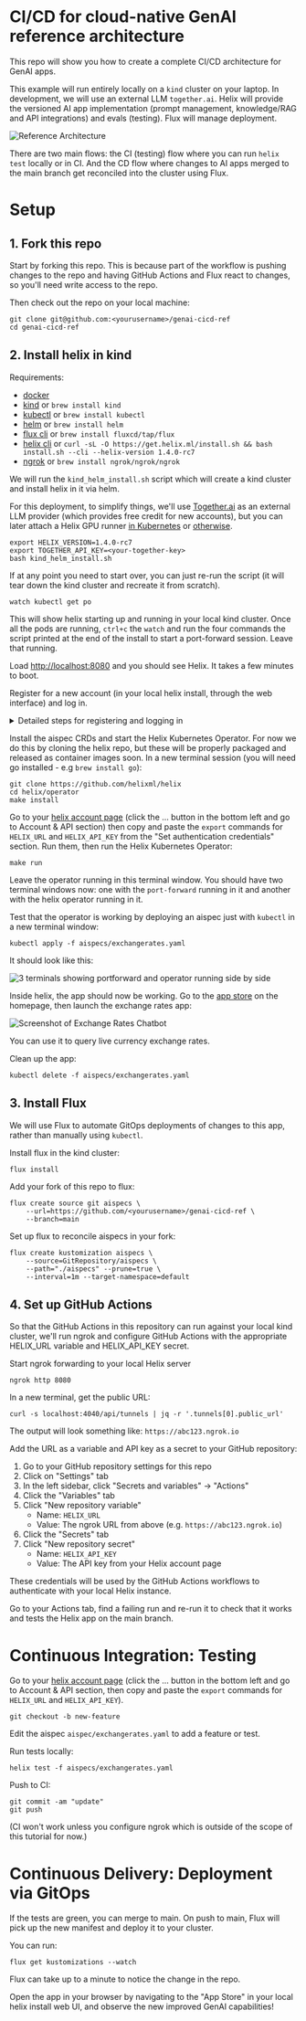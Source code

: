 # CI/CD for cloud-native GenAI reference architecture

This repo will show you how to create a complete CI/CD architecture for GenAI apps.

This example will run entirely locally on a `kind` cluster on your laptop.
In development, we will use an external LLM `together.ai`.
Helix will provide the versioned AI app implementation (prompt management, knowledge/RAG and API integrations) and evals (testing). Flux will manage deployment.

![Reference Architecture](images/ref.png)

There are two main flows: the CI (testing) flow where you can run `helix test` locally or in CI. And the CD flow where changes to AI apps merged to the main branch get reconciled into the cluster using Flux.

# Setup

## 1. Fork this repo

Start by forking this repo. This is because part of the workflow is pushing changes to the repo and having GitHub Actions and Flux react to changes, so you'll need write access to the repo.

Then check out the repo on your local machine:

```
git clone git@github.com:<yourusername>/genai-cicd-ref
cd genai-cicd-ref
```

## 2. Install helix in kind

Requirements:
* [docker](https://www.docker.com/)
* [kind](https://kind.sigs.k8s.io/docs/user/quick-start/#installation) or `brew install kind`
* [kubectl](https://kubernetes.io/docs/tasks/tools/) or `brew install kubectl`
* [helm](https://helm.sh/docs/intro/install/) or `brew install helm`
* [flux cli](https://fluxcd.io/flux/installation/) or `brew install fluxcd/tap/flux`
* [helix cli](https://docs.helix.ml/helix/private-deployment/controlplane/#just-install-the-cli) or `curl -sL -O https://get.helix.ml/install.sh && bash install.sh --cli --helix-version 1.4.0-rc7`
* [ngrok](https://ngrok.com/docs/getting-started/) or `brew install ngrok/ngrok/ngrok`

We will run the `kind_helm_install.sh` script which will create a kind cluster and install helix in it via helm.

For this deployment, to simplify things, we'll use [Together.ai](https://together.ai) as an external LLM provider (which provides free credit for new accounts), but you can later attach a Helix GPU runner [in Kubernetes](https://docs.helix.ml/helix/private-deployment/manual-install/kubernetes/#deploying-a-runner) or [otherwise](https://docs.helix.ml/helix/private-deployment/manual-install/).

```
export HELIX_VERSION=1.4.0-rc7
export TOGETHER_API_KEY=<your-together-key>
bash kind_helm_install.sh
```
If at any point you need to start over, you can just re-run the script (it will tear down the kind cluster and recreate it from scratch).

```
watch kubectl get po
```

This will show helix starting up and running in your local kind cluster.
Once all the pods are running, `ctrl+c` the `watch` and run the four commands the script printed at the end of the install to start a port-forward session. Leave that running.

Load [http://localhost:8080](http://localhost:8080) and you should see Helix. It takes a few minutes to boot.

Register for a new account (in your local helix install, through the web interface) and log in.

<details>
<summary>Detailed steps for registering and logging in</summary>

1. In a web browser go to: http://localhost:8080/
![helix_login_page_screenshot](images/helix_login_page_screenshot.png)
2. Register local user
   1. Bottom left pane - click on "Login/Register"

      ![helix_login_register_link_screenshot](images/helix_login_register_link_screenshot.png)

   2. Click on "Register" to begin the user registeration process

      ![user_registeration_link_screenshot](images/user_registeration_link_screenshot.png)

   3. Complete user registration

      ![complete_user_registeration_screenshot](images/complete_user_registeration_screenshot.png)

2. To access the app, log in to the local HelixML UI with your registered user credentials. Test out creating a chat session

   ![try_out_helix_ui_screenshot](images/try_out_helix_ui_screenshot.png)
</details>

Install the aispec CRDs and start the Helix Kubernetes Operator. For now we do this by cloning the helix repo, but these will be properly packaged and released as container images soon. In a new terminal session (you will need go installed - e.g `brew install go`):

```
git clone https://github.com/helixml/helix
cd helix/operator
make install
```

Go to your [helix account page](http://localhost:8080/account) (click the ... button in the bottom left and go to Account & API section) then copy and paste the `export` commands for `HELIX_URL` and `HELIX_API_KEY` from the "Set authentication credentials" section. Run them, then run the Helix Kubernetes Operator:

```
make run
```

Leave the operator running in this terminal window. You should have two terminal windows now: one with the `port-forward` running in it and another with the helix operator running in it.

Test that the operator is working by deploying an aispec just with `kubectl` in a new terminal window:
```
kubectl apply -f aispecs/exchangerates.yaml
```

It should look like this:

![3 terminals showing portforward and operator running side by side](images/3-terminals.png)

Inside helix, the app should now be working. Go to the [app store](http://localhost:8080/appstore) on the homepage, then launch the exchange rates app:

![Screenshot of Exchange Rates Chatbot](images/exchangerates.png)

You can use it to query live currency exchange rates.

Clean up the app:
```
kubectl delete -f aispecs/exchangerates.yaml
```

## 3. Install Flux

We will use Flux to automate GitOps deployments of changes to this app, rather than manually using `kubectl`.

Install flux in the kind cluster:
```
flux install
```

Add your fork of this repo to flux:

```
flux create source git aispecs \
    --url=https://github.com/<yourusername>/genai-cicd-ref \
    --branch=main
```

Set up flux to reconcile aispecs in your fork:
```
flux create kustomization aispecs \
    --source=GitRepository/aispecs \
    --path="./aispecs" --prune=true \
    --interval=1m --target-namespace=default
```

## 4. Set up GitHub Actions

So that the GitHub Actions in this repository can run against your local kind cluster, we'll run ngrok and configure GitHub Actions with the appropriate HELIX_URL variable and HELIX_API_KEY secret.

Start ngrok forwarding to your local Helix server
```
ngrok http 8080
```

In a new terminal, get the public URL:
```
curl -s localhost:4040/api/tunnels | jq -r '.tunnels[0].public_url'
```

The output will look something like: `https://abc123.ngrok.io`

Add the URL as a variable and API key as a secret to your GitHub repository:

1. Go to your GitHub repository settings for this repo
2. Click on "Settings" tab
3. In the left sidebar, click "Secrets and variables" -> "Actions"
4. Click the "Variables" tab
5. Click "New repository variable"
   - Name: `HELIX_URL`
   - Value: The ngrok URL from above (e.g. `https://abc123.ngrok.io`)
6. Click the "Secrets" tab
7. Click "New repository secret"
   - Name: `HELIX_API_KEY` 
   - Value: The API key from your Helix account page

These credentials will be used by the GitHub Actions workflows to authenticate with your local Helix instance.

Go to your Actions tab, find a failing run and re-run it to check that it works and tests the Helix app on the main branch.


# Continuous Integration: Testing

Go to your [helix account page](http://localhost:8080/account) (click the ... button in the bottom left and go to Account & API section, then copy and paste the `export` commands for `HELIX_URL` and `HELIX_API_KEY`).

```
git checkout -b new-feature
```

Edit the aispec `aispec/exchangerates.yaml` to add a feature or test.

Run tests locally:
```
helix test -f aispecs/exchangerates.yaml
```

Push to CI:
```
git commit -am "update"
git push
```

(CI won't work unless you configure ngrok which is outside of the scope of this tutorial for now.)

# Continuous Delivery: Deployment via GitOps

If the tests are green, you can merge to main.
On push to main, Flux will pick up the new manifest and deploy it to your cluster.

You can run:
```
flux get kustomizations --watch
```
Flux can take up to a minute to notice the change in the repo.

Open the app in your browser by navigating to the "App Store" in your local helix install web UI, and observe the new improved GenAI capabilities!
